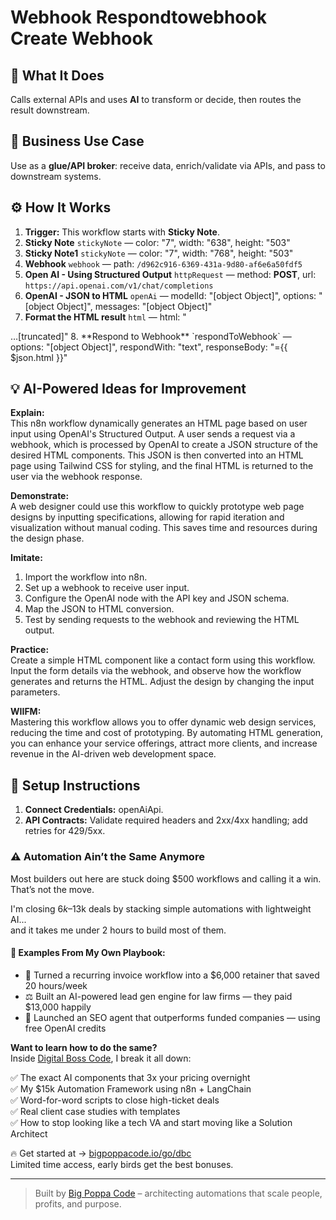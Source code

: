 # Webhook Respondtowebhook Create Webhook
## 🚀 What It Does
Calls external APIs and uses **AI** to transform or decide, then routes the result downstream.

## 💼 Business Use Case
Use as a **glue/API broker**: receive data, enrich/validate via APIs, and pass to downstream systems.

## ⚙️ How It Works
1. **Trigger:** This workflow starts with **Sticky Note**.
2. **Sticky Note** `stickyNote` — color: "7", width: "638", height: "503"
3. **Sticky Note1** `stickyNote` — color: "7", width: "768", height: "503"
4. **Webhook** `webhook` — path: `/d962c916-6369-431a-9d80-af6e6a50fdf5`
5. **Open AI - Using Structured Output** `httpRequest` — method: **POST**, url: `https://api.openai.com/v1/chat/completions`
6. **OpenAI - JSON to HTML** `openAi` — modelId: "[object Object]", options: "[object Object]", messages: "[object Object]"
7. **Format the HTML result** `html` — html: "<!DOCTYPE html>

<html>
<head>
  <meta charset="UTF-8" />
    <script src="https://cdn.tailwindcss.com"></script>
  <title>{{ $json.message.content.title }}</title>
</head>
<body>
…[truncated]"
8. **Respond to Webhook** `respondToWebhook` — options: "[object Object]", respondWith: "text", responseBody: "={{ $json.html }}"

## 💡 AI-Powered Ideas for Improvement
**Explain:**  
This n8n workflow dynamically generates an HTML page based on user input using OpenAI's Structured Output. A user sends a request via a webhook, which is processed by OpenAI to create a JSON structure of the desired HTML components. This JSON is then converted into an HTML page using Tailwind CSS for styling, and the final HTML is returned to the user via the webhook response.

**Demonstrate:**  
A web designer could use this workflow to quickly prototype web page designs by inputting specifications, allowing for rapid iteration and visualization without manual coding. This saves time and resources during the design phase.

**Imitate:**  
1. Import the workflow into n8n.
2. Set up a webhook to receive user input.
3. Configure the OpenAI node with the API key and JSON schema.
4. Map the JSON to HTML conversion.
5. Test by sending requests to the webhook and reviewing the HTML output.

**Practice:**  
Create a simple HTML component like a contact form using this workflow. Input the form details via the webhook, and observe how the workflow generates and returns the HTML. Adjust the design by changing the input parameters.

**WIIFM:**  
Mastering this workflow allows you to offer dynamic web design services, reducing the time and cost of prototyping. By automating HTML generation, you can enhance your service offerings, attract more clients, and increase revenue in the AI-driven web development space.

## 🔧 Setup Instructions
1. **Connect Credentials:** openAiApi.
2. **API Contracts:** Validate required headers and 2xx/4xx handling; add retries for 429/5xx.

### ⚠️ Automation Ain’t the Same Anymore

Most builders out here are stuck doing $500 workflows and calling it a win.  
That’s not the move.  

I'm closing $6k–$13k deals by stacking simple automations with lightweight AI...  
and it takes me under 2 hours to build most of them.

#### 🧠 Examples From My Own Playbook:
- 🔁 Turned a recurring invoice workflow into a $6,000 retainer that saved 20 hours/week  
- ⚖️ Built an AI-powered lead gen engine for law firms — they paid $13,000 happily  
- 🚀 Launched an SEO agent that outperforms funded companies — using free OpenAI credits  

**Want to learn how to do the same?**  
Inside [Digital Boss Code](https://bigpoppacode.io/go/dbc), I break it all down:

✅ The exact AI components that 3x your pricing overnight  
✅ My $15k Automation Framework using n8n + LangChain  
✅ Word-for-word scripts to close high-ticket deals  
✅ Real client case studies with templates  
✅ How to stop looking like a tech VA and start moving like a Solution Architect  

🔥 Get started at → [bigpoppacode.io/go/dbc](https://bigpoppacode.io/go/dbc)  
Limited time access, early birds get the best bonuses.

---
> Built by [Big Poppa Code](https://bigpoppacode.io) – architecting automations that scale people, profits, and purpose.
